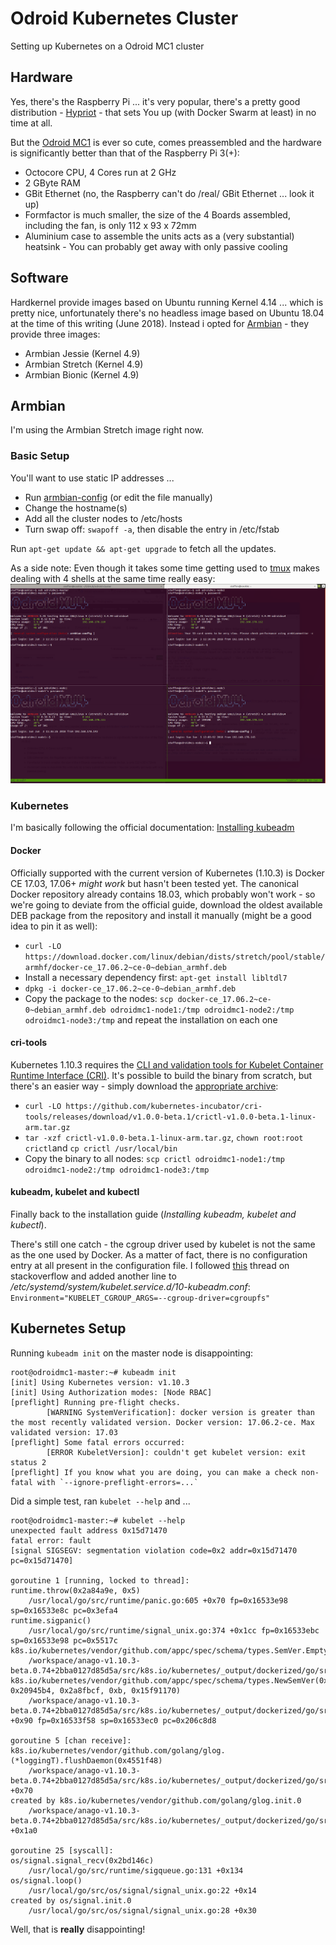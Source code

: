 # Odroid Kubernetes Cluster
Setting up Kubernetes on a Odroid MC1 cluster

## Hardware
Yes, there's the Raspberry Pi ... it's very popular, there's a pretty good distribution - [Hypriot](https://blog.hypriot.com/) - that sets You up (with Docker Swarm at least) in no time at all.

But the [Odroid MC1](http://www.hardkernel.com/main/products/prdt_info.php?g_code=G150152508314) is ever so cute, comes preassembled and the hardware is significantly better than that of the Raspberry Pi 3(+):
* Octocore CPU, 4 Cores run at 2 GHz
* 2 GByte RAM
* GBit Ethernet (no, the Raspberry can't do /real/ GBit Ethernet ... look it up)
* Formfactor is much smaller, the size of the 4 Boards assembled, including the fan, is only 112 x 93 x 72mm
* Aluminium case to assemble the units acts as a (very substantial) heatsink - You can probably get away with only passive cooling

## Software
Hardkernel provide images based on Ubuntu running Kernel 4.14 ... which is pretty nice, unfortunately there's no headless image based on Ubuntu 18.04 at the time of this writing (June 2018).
Instead i opted for [Armbian](https://www.armbian.com/) - they provide three images:
* Armbian Jessie (Kernel 4.9)
* Armbian Stretch (Kernel 4.9)
* Armbian Bionic (Kernel 4.9)

## Armbian
I'm using the Armbian Stretch image right now.

### Basic Setup
You'll want to use static IP addresses ...
* Run [armbian-config](https://docs.armbian.com/User-Guide_Armbian-Config/) (or edit the file manually)
* Change the hostname(s)
* Add all the cluster nodes to /etc/hosts
* Turn swap off: `swapoff -a`, then disable the entry in /etc/fstab

Run `apt-get update && apt-get upgrade` to fetch all the updates.

As a side note: Even though it takes some time getting used to [tmux](https://github.com/tmux/tmux/wiki) makes dealing with 4 shells at the same time really easy:
![Cluster shells](https://github.com/selste/odroid-cluster/blob/master/images/odroid-tmux.png)

### Kubernetes
I'm basically following the official documentation: [Installing kubeadm](https://kubernetes.io/docs/tasks/tools/install-kubeadm/)

#### Docker
Officially supported with the current version of Kubernetes (1.10.3) is Docker CE 17.03, 17.06+ _might work_ but hasn't been tested yet.
The canonical Docker repository already contains 18.03, which probably won't work - so we're going to deviate from the official guide, download the oldest available DEB package from the repository and install it manually (might be a good idea to pin it as well):
* `curl -LO https://download.docker.com/linux/debian/dists/stretch/pool/stable/armhf/docker-ce_17.06.2~ce-0~debian_armhf.deb`
* Install a necessary dependency first: `apt-get install libltdl7`
* `dpkg -i docker-ce_17.06.2~ce-0~debian_armhf.deb`
* Copy the package to the nodes: `scp docker-ce_17.06.2~ce-0~debian_armhf.deb odroidmc1-node1:/tmp odroidmc1-node2:/tmp odroidmc1-node3:/tmp` and repeat the installation on each one

#### cri-tools
Kubernetes 1.10.3 requires the [CLI and validation tools for Kubelet Container Runtime Interface (CRI)](https://github.com/kubernetes-incubator/cri-tools).
It's possible to build the binary from scratch, but there's an easier way - simply download the [appropriate archive](https://github.com/kubernetes-incubator/cri-tools/releases/download/v1.0.0-beta.1/crictl-v1.0.0-beta.1-linux-arm.tar.gz):
* `curl -LO https://github.com/kubernetes-incubator/cri-tools/releases/download/v1.0.0-beta.1/crictl-v1.0.0-beta.1-linux-arm.tar.gz`
* `tar -xzf crictl-v1.0.0-beta.1-linux-arm.tar.gz`, `chown root:root crictl`and `cp crictl /usr/local/bin`
* Copy the binary to all nodes: `scp crictl odroidmc1-node1:/tmp odroidmc1-node2:/tmp odroidmc1-node3:/tmp`

#### kubeadm, kubelet and kubectl
Finally back to the installation guide (_Installing kubeadm, kubelet and kubectl_).

There's still one catch - the cgroup driver used by kubelet is not the same as the one used by Docker. As a matter of fact, there is no configuration entry at all present in the configuration file.
I followed [this](https://stackoverflow.com/questions/45708175/kubelet-failed-with-kubelet-cgroup-driver-cgroupfs-is-different-from-docker-c) thread on stackoverflow and added another line to _/etc/systemd/system/kubelet.service.d/10-kubeadm.conf_:
`Environment="KUBELET_CGROUP_ARGS=--cgroup-driver=cgroupfs"`

## Kubernetes Setup
Running `kubeadm init` on the master node is disappointing:
```
root@odroidmc1-master:~# kubeadm init
[init] Using Kubernetes version: v1.10.3
[init] Using Authorization modes: [Node RBAC]
[preflight] Running pre-flight checks.
        [WARNING SystemVerification]: docker version is greater than the most recently validated version. Docker version: 17.06.2-ce. Max validated version: 17.03
[preflight] Some fatal errors occurred:
        [ERROR KubeletVersion]: couldn't get kubelet version: exit status 2
[preflight] If you know what you are doing, you can make a check non-fatal with `--ignore-preflight-errors=...`
```

Did a simple test, ran `kubelet --help` and ...
```
root@odroidmc1-master:~# kubelet --help
unexpected fault address 0x15d71470
fatal error: fault
[signal SIGSEGV: segmentation violation code=0x2 addr=0x15d71470 pc=0x15d71470]

goroutine 1 [running, locked to thread]:
runtime.throw(0x2a84a9e, 0x5)
	/usr/local/go/src/runtime/panic.go:605 +0x70 fp=0x16533e98 sp=0x16533e8c pc=0x3efa4
runtime.sigpanic()
	/usr/local/go/src/runtime/signal_unix.go:374 +0x1cc fp=0x16533ebc sp=0x16533e98 pc=0x5517c
k8s.io/kubernetes/vendor/github.com/appc/spec/schema/types.SemVer.Empty(...)
	/workspace/anago-v1.10.3-beta.0.74+2bba0127d85d5a/src/k8s.io/kubernetes/_output/dockerized/go/src/k8s.io/kubernetes/vendor/github.com/appc/spec/schema/types/semver.go:68
k8s.io/kubernetes/vendor/github.com/appc/spec/schema/types.NewSemVer(0x1618a560, 0x20945b4, 0x2a8fbcf, 0xb, 0x15f91170)
	/workspace/anago-v1.10.3-beta.0.74+2bba0127d85d5a/src/k8s.io/kubernetes/_output/dockerized/go/src/k8s.io/kubernetes/vendor/github.com/appc/spec/schema/types/semver.go:41 +0x90 fp=0x16533f58 sp=0x16533ec0 pc=0x206c8d8

goroutine 5 [chan receive]:
k8s.io/kubernetes/vendor/github.com/golang/glog.(*loggingT).flushDaemon(0x4551f48)
	/workspace/anago-v1.10.3-beta.0.74+2bba0127d85d5a/src/k8s.io/kubernetes/_output/dockerized/go/src/k8s.io/kubernetes/vendor/github.com/golang/glog/glog.go:879 +0x70
created by k8s.io/kubernetes/vendor/github.com/golang/glog.init.0
	/workspace/anago-v1.10.3-beta.0.74+2bba0127d85d5a/src/k8s.io/kubernetes/_output/dockerized/go/src/k8s.io/kubernetes/vendor/github.com/golang/glog/glog.go:410 +0x1a0

goroutine 25 [syscall]:
os/signal.signal_recv(0x2bd146c)
	/usr/local/go/src/runtime/sigqueue.go:131 +0x134
os/signal.loop()
	/usr/local/go/src/os/signal/signal_unix.go:22 +0x14
created by os/signal.init.0
	/usr/local/go/src/os/signal/signal_unix.go:28 +0x30
```
Well, that is **really** disappointing!

